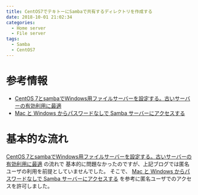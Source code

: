 ```yaml
---
title: CentOS7でテキトーにSambaで共有するディレクトリを作成する
date: 2018-10-01 21:02:34
categories:
  - Home server
  - File server
tags:
  - Samba
  - CentOS7
---
```


# 参考情報

* [CentOS 7とsambaでWindows用ファイルサーバーを設定する。古いサーバーの有効利用に最適]
* [Mac と Windows からパスワードなしで Samba サーバーにアクセスする]

[CentOS 7とsambaでWindows用ファイルサーバーを設定する。古いサーバーの有効利用に最適]: https://www.rem-system.com/centos-samba/ 
[Mac と Windows からパスワードなしで Samba サーバーにアクセスする]: https://ryogan.org/blog/2012/12/31/mac-%E3%81%A8-windows-%E3%81%8B%E3%82%89%E3%83%91%E3%82%B9%E3%83%AF%E3%83%BC%E3%83%89%E3%81%AA%E3%81%97%E3%81%A7-samba-%E3%82%B5%E3%83%BC%E3%83%90%E3%83%BC%E3%81%AB%E3%82%A2%E3%82%AF%E3%82%BB%E3%82%B9/

# 基本的な流れ

[CentOS 7とsambaでWindows用ファイルサーバーを設定する。古いサーバーの有効利用に最適] の流れで
基本的に問題なかったのですが、上記ブログでは匿名ユーザの利用を前提としていませんでした。
そこで、 [Mac と Windows からパスワードなしで Samba サーバーにアクセスする] を参考に匿名ユーザでのアクセスを許可しました。

